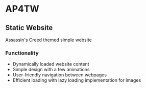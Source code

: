 # AP4TW
## Static Website
Assassin's Creed themed simple website

### Functionality
- Dynamically loaded website content
- Simple design with a few animations
- User-friendly navigation between webpages
- Efficient loading with lazy loading implementation for images
